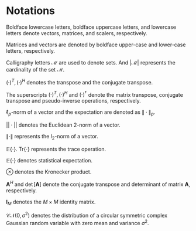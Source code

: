 <html>

<script>
MathJax = {
  tex: {
    inlineMath: [['$', '$'], ['\\(', '\\)']]
  },
  svg: {
    fontCache: 'global'
  }
};
type="text/javascript" id="MathJax-script" async
  src="https://cdn.jsdelivr.net/npm/mathjax@3/es5/tex-svg.js">
</script>

</html>

# Notations

Boldface lowercase letters, boldface uppercase letters, and lowercase letters denote vectors, matrices, and scalers, respectively. 

Matrices and vectors are denoted by boldface upper-case and lower-case letters, respectively. 

Calligraphy letters $\mathcal{M}$ are used to denote sets. And $|\mathcal{M}|$ represents the cardinality of the set $\mathcal{M}$.

 $(\cdot)^T,(\cdot)^H$ denotes the transpose and the conjugate transpose.

The superscripts $(\cdot)^T,(\cdot)^H$ and $(\cdot)^{\dagger}$ denote the matrix transpose, conjugate transpose and pseudo-inverse operations, respectively.

 $\ell_p$-norm of a vector and the expectation are denoted as $\|\cdot\|_p$.

$||\cdot||$ denotes the Euclidean 2-norm of a vector.

$\|\cdot\|$ represents the $l_2$-norm of a vector.

$\mathbb{E}\{\cdot\}$. Tr$\{\cdot\}$ represents the trace operation.

 $\mathbb{E}\{\cdot\}$ denotes statistical expectation.

 $\otimes$ denotes the Kronecker product.

$\mathbf{A}^H$ and $\operatorname{det}[\mathbf{A}]$ denote the conjugate transpose and determinant of matrix $\mathbf{A}$, respectively. 

 $\mathbf{I}_M$ denotes the $M \times M$ identity matrix.

 $\mathcal{C} \mathcal{N}\left(0, \sigma^2\right)$ denotes the distribution of a circular symmetric complex Gaussian random variable with zero mean and variance $\sigma^2$.